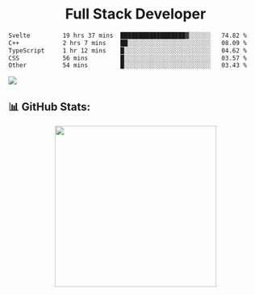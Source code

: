   <h1 align="center" font="bold">
Full Stack Developer 
</h1>

 <!--START_SECTION:waka-->

```txt
Svelte         19 hrs 37 mins  ██████████████████▓░░░░░░   74.82 %
C++            2 hrs 7 mins    ██░░░░░░░░░░░░░░░░░░░░░░░   08.09 %
TypeScript     1 hr 12 mins    █░░░░░░░░░░░░░░░░░░░░░░░░   04.62 %
CSS            56 mins         █░░░░░░░░░░░░░░░░░░░░░░░░   03.57 %
Other          54 mins         █░░░░░░░░░░░░░░░░░░░░░░░░   03.43 %
```

<!--END_SECTION:waka-->

  <p align="start">
   
<a href="https://linkedin.com/in/Abhishek">
<img src="https://skillicons.dev/icons?i=cpp,java,python,html,css,js,postgres,mongodb,linux,bash,git,github,react,express,nodejs,nextjs,gcp,docker,vscode,postman,powershell,githubactions,&theme=dark&perline=10" />
</a>
</p>



## 📊 GitHub Stats:

 <div align="center">

 <!-- github streak start -->

<img width=320 src="https://github-readme-streak-stats.herokuapp.com/?user=Abhishek9503&layout=compact"  />

<!-- github streak end -->
